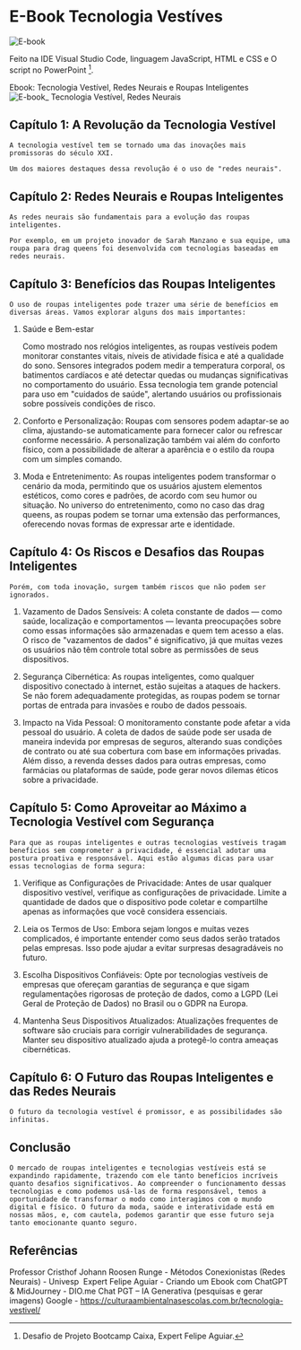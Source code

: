 # E-Book Tecnologia Vestíves
![E-book](https://media.licdn.com/dms/document/media/v2/D4D1FAQGjGgHsFzr-0Q/feedshare-document-pdf-analyzed/B4DZPRWvUnG0AY-/0/1734384225111?e=1735171200&v=beta&t=acCk3Bn8X2DpIrmdOboLUSKI0bICa1jrePcbWdbz-sw)

Feito na IDE Visual Studio Code, linguagem JavaScript, HTML e CSS e O script no PowerPoint [^1].

Ebook: Tecnologia Vestível, Redes Neurais e Roupas Inteligentes
![E-book_ Tecnologia Vestível, Redes Neurais](https://github.com/user-attachments/assets/c33a5c3b-5dd0-4aa6-abc7-02307e16019f)

## Capítulo 1: A Revolução da Tecnologia Vestível
	
	A tecnologia vestível tem se tornado uma das inovações mais promissoras do século XXI.

	Um dos maiores destaques dessa revolução é o uso de "redes neurais". 

## Capítulo 2: Redes Neurais e Roupas Inteligentes

	As redes neurais são fundamentais para a evolução das roupas inteligentes. 

	Por exemplo, em um projeto inovador de Sarah Manzano e sua equipe, uma roupa para drag queens foi desenvolvida com tecnologias baseadas em redes neurais.

## Capítulo 3: Benefícios das Roupas Inteligentes

	O uso de roupas inteligentes pode trazer uma série de benefícios em diversas áreas. Vamos explorar alguns dos mais importantes:

1. Saúde e Bem-estar 
 
   	Como mostrado nos relógios inteligentes, as roupas vestíveis podem monitorar constantes vitais, níveis de atividade física e até a qualidade do sono. Sensores integrados podem medir a temperatura corporal, os batimentos cardíacos e até detectar quedas ou mudanças significativas no comportamento do usuário. Essa tecnologia tem grande potencial para uso em "cuidados de saúde", alertando usuários ou profissionais sobre possíveis condições de risco.

2. Conforto e Personalização:
   	Roupas com sensores podem adaptar-se ao clima, ajustando-se automaticamente para fornecer calor ou refrescar conforme necessário. A personalização também vai além do conforto físico, com a possibilidade de alterar a aparência e o estilo da roupa com um simples comando.

3. Moda e Entretenimento:
   	As roupas inteligentes podem transformar o cenário da moda, permitindo que os usuários ajustem elementos estéticos, como cores e padrões, de acordo com seu humor ou situação. No universo do entretenimento, como no caso das drag queens, as roupas podem se tornar uma extensão das performances, oferecendo novas formas de expressar arte e identidade.

## Capítulo 4: Os Riscos e Desafios das Roupas Inteligentes
 

	Porém, com toda inovação, surgem também riscos que não podem ser ignorados.
1. Vazamento de Dados Sensíveis: 
   	A coleta constante de dados — como saúde, localização e comportamentos — levanta preocupações sobre como essas informações são armazenadas e quem tem acesso a elas. O risco de "vazamentos de dados" é significativo, já que muitas vezes os usuários não têm controle total sobre as permissões de seus dispositivos.

2. Segurança Cibernética:
  	As roupas inteligentes, como qualquer dispositivo conectado à internet, estão sujeitas a ataques de hackers. Se não forem adequadamente protegidas, as roupas podem se tornar portas de entrada para invasões e roubo de dados pessoais.

3. Impacto na Vida Pessoal:
 	O monitoramento constante pode afetar a vida pessoal do usuário. A coleta de dados de saúde pode ser usada de maneira indevida por empresas de seguros, alterando suas condições de contrato ou até sua cobertura com base em informações privadas. Além disso, a revenda desses dados para outras empresas, como farmácias ou plataformas de saúde, pode gerar novos dilemas éticos sobre a privacidade.

## Capítulo 5: Como Aproveitar ao Máximo a Tecnologia Vestível com Segurança
 
	Para que as roupas inteligentes e outras tecnologias vestíveis tragam benefícios sem comprometer a privacidade, é essencial adotar uma postura proativa e responsável. Aqui estão algumas dicas para usar essas tecnologias de forma segura:

1. Verifique as Configurações de Privacidade:
	Antes de usar qualquer dispositivo vestível, verifique as configurações de privacidade. Limite a quantidade de dados que o dispositivo pode coletar e compartilhe apenas as informações que você considera essenciais.

2. Leia os Termos de Uso:
	Embora sejam longos e muitas vezes complicados, é importante entender como seus dados serão tratados pelas empresas. Isso pode ajudar a evitar surpresas desagradáveis no futuro.

3. Escolha Dispositivos Confiáveis:
	Opte por tecnologias vestíveis de empresas que ofereçam garantias de segurança e que sigam regulamentações rigorosas de proteção de dados, como a LGPD (Lei Geral de Proteção de Dados) no Brasil ou o GDPR na Europa.

4. Mantenha Seus Dispositivos Atualizados:
	Atualizações frequentes de software são cruciais para corrigir vulnerabilidades de segurança. Manter seu dispositivo atualizado ajuda a protegê-lo contra ameaças cibernéticas.

## Capítulo 6: O Futuro das Roupas Inteligentes e das Redes Neurais
 
	O futuro da tecnologia vestível é promissor, e as possibilidades são infinitas. 
## Conclusão

	O mercado de roupas inteligentes e tecnologias vestíveis está se expandindo rapidamente, trazendo com ele tanto benefícios incríveis quanto desafios significativos. Ao compreender o funcionamento dessas tecnologias e como podemos usá-las de forma responsável, temos a oportunidade de transformar o modo como interagimos com o mundo digital e físico. O futuro da moda, saúde e interatividade está em nossas mãos, e, com cautela, podemos garantir que esse futuro seja tanto emocionante quanto seguro.

## Referências
Professor Cristhof Johann Roosen Runge - Métodos Conexionistas (Redes Neurais) - Univesp ​
Expert Felipe Aguiar - Criando um Ebook com ChatGPT & MidJourney - DIO.me​
Chat PGT – IA Generativa (pesquisas e gerar imagens)​
Google - https://culturaambientalnasescolas.com.br/tecnologia-vestivel/ ​

[^1]: Desafio de Projeto Bootcamp Caixa, Expert Felipe Aguiar.
